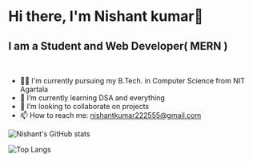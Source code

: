 # Hi there, I'm Nishant kumar👋
## I am a Student and Web Developer( MERN )

<br>

- 🧑‍🎓 I'm currently pursuing my B.Tech. in Computer Science from NIT Agartala
- 🌱 I’m currently learning DSA and everything
- 👯 I’m looking to collaborate on projects
- 📫 How to reach me: [nishantkumar222555@gmail.com](mailto:nishantkumar222555@gmail.com)

![Nishant's GitHub stats](https://github-readme-stats.vercel.app/api?username=nk0129&show_icons=true&theme=radical&hide_border=true&count_private=true)

![Top Langs](https://github-readme-stats.vercel.app/api/top-langs/?username=nk0129&theme=radical&hide_border=true&layout=compact)